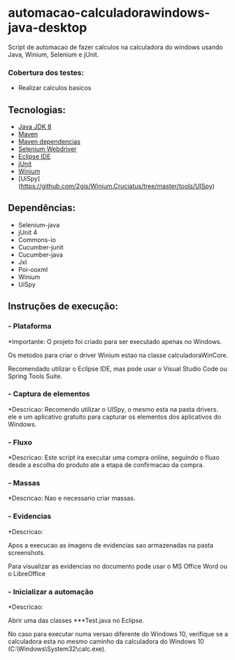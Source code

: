 # automacao-calculadorawindows-java-desktop
Script de automacao de fazer calculos na calculadora do windows usando Java, Winium, Selenium e jUnit.

### Cobertura dos testes:  ###

* Realizar calculos basicos

## Tecnologias:
* [Java JDK 8](https://www.oracle.com/br/java/technologies/javase-downloads.html)
* [Maven](https://maven.apache.org)
* [Maven dependencias](https://mvnrepository.com)
* [Selenium Webdriver](https://www.selenium.dev/projects/)
* [Eclipse IDE](https://www.eclipse.org/downloads/)
* [jUnit](https://junit.org/junit5/)
* [Winium](https://github.com/2gis/Winium)
* [UiSpy] (https://github.com/2gis/Winium.Cruciatus/tree/master/tools/UISpy)

## Dependências:
* Selenium-java
* jUnit 4
* Commons-io
* Cucumber-junit
* Cucumber-java
* Jxl
* Poi-ooxml
* Winium
* UiSpy

## Instruções de execução:

###  - Plataforma
*Importante: 
O projeto foi criado para ser executado apenas no Windows.

Os metodos para criar o driver Winium estao na classe calculadoraWinCore.

Recomendado utilizar o Eclipse IDE, mas pode usar o Visual Studio Code ou Spring Tools Suite.

###  - Captura de elementos
*Descricao: Recomendo utilizar o UISpy, o mesmo esta na pasta drivers. ele e um aplicativo gratuito para capturar os elementos dos aplicativos do Windows.

###  - Fluxo
*Descricao: Este script ira executar uma compra online, seguindo o fluxo desde a escolha do produto ate a etapa de confirmacao da compra.

###  - Massas
*Descricao: Nao e necessario criar massas.

###  - Evidencias
*Descricao:

Apos a execucao as imagens de evidencias sao armazenadas na pasta screenshots.

Para visualizar as evidencias no documento pode usar o MS Office Word ou o LibreOffice

###  - Inicializar a automação
*Descricao:

Abrir uma das classes ***Test.java no Eclipse.

No caso para executar numa versao diferente do Windows 10, verifique se a calculadora esta no mesmo caminho da calculadora do Windows 10 (C:\\Windows\\System32\\calc.exe).